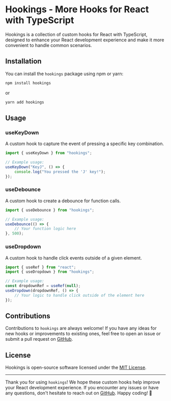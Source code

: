 # Hookings - More Hooks for React with TypeScript

Hookings is a collection of custom hooks for React with TypeScript, designed to enhance your React development experience and make it more convenient to handle common scenarios.

## Installation

You can install the `hookings` package using npm or yarn:

```bash
npm install hookings
```

or

```bash
yarn add hookings
```

## Usage

### useKeyDown

A custom hook to capture the event of pressing a specific key combination.

```typescript
import { useKeyDown } from "hookings";

// Example usage:
useKeyDown("KeyJ", () => {
	console.log("You pressed the 'J' key!");
});
```

### useDebounce

A custom hook to create a debounce for function calls.

```typescript
import { useDebounce } from "hookings";

// Example usage:
useDebounce(() => {
	// Your function logic here
}, 500);
```

### useDropdown

A custom hook to handle click events outside of a given element.

```typescript
import { useRef } from "react";
import { useDropdown } from "hookings";

// Example usage:
const dropdownRef = useRef(null);
useDropdown(dropdownRef, () => {
	// Your logic to handle click outside of the element here
});
```

## Contributions

Contributions to `hookings` are always welcome! If you have any ideas for new hooks or improvements to existing ones, feel free to open an issue or submit a pull request on [GitHub](https://github.com/joao-coimbra/hookings).

## License

Hookings is open-source software licensed under the [MIT License](https://github.com/joao-coimbra/hookings/blob/main/LICENSE).

---

Thank you for using `hookings`! We hope these custom hooks help improve your React development experience. If you encounter any issues or have any questions, don't hesitate to reach out on [GitHub](https://github.com/joao-coimbra/hookings/issues). Happy coding! 🚀
